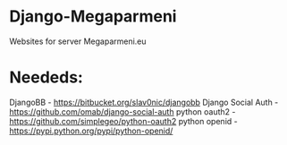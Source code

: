 Django-Megaparmeni
==================

Websites for server Megaparmeni.eu

Neededs:
========
DjangoBB - https://bitbucket.org/slav0nic/djangobb
Django Social Auth - https://github.com/omab/django-social-auth
python oauth2 - https://github.com/simplegeo/python-oauth2
python openid - https://pypi.python.org/pypi/python-openid/
